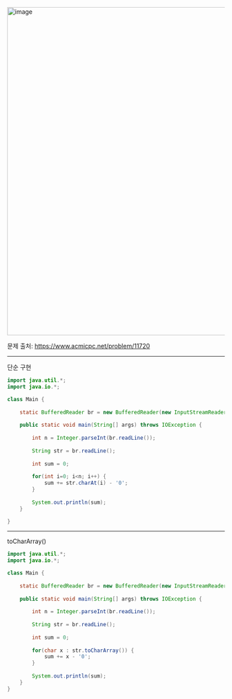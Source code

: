 <img width="1069" height="758" alt="image" src="https://github.com/user-attachments/assets/c4ef3488-407c-4275-afb5-4b941ea9f4ee" />

문제 출처: https://www.acmicpc.net/problem/11720

---

단순 구현

```java
import java.util.*;
import java.io.*;

class Main {
    
    static BufferedReader br = new BufferedReader(new InputStreamReader(System.in));
    
    public static void main(String[] args) throws IOException {
        
        int n = Integer.parseInt(br.readLine());
        
        String str = br.readLine();
        
        int sum = 0;
        
        for(int i=0; i<n; i++) {
            sum += str.charAt(i) - '0';
        }
        
        System.out.println(sum);
    }
    
}


```

---

toCharArray()

```java
import java.util.*;
import java.io.*;

class Main {
    
    static BufferedReader br = new BufferedReader(new InputStreamReader(System.in));
    
    public static void main(String[] args) throws IOException {
        
        int n = Integer.parseInt(br.readLine());
        
        String str = br.readLine();
        
        int sum = 0;
        
        for(char x : str.toCharArray()) {
            sum += x - '0';
        }
        
        System.out.println(sum);
    }
}

```
